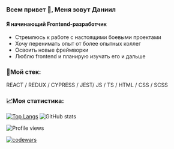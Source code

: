 ### Всем привет 👋, Меня зовут Даниил
#### Я начинающий Frontend-разработчик
* Стремлюсь к работе с настоящими боевыми проектами
* Хочу перенимать опыт от более опытных коллег
* Освоить новые фреймворки
* Люблю frontend и планирую изучать его и дальше

### 🔨Мой стек:
REACT / REDUX / CYPRESS / JEST/ JS / TS / HTML / CSS / SCSS


### 📈Моя статистика:

[![Top Langs](https://github-readme-stats.vercel.app/api/top-langs/?username=danielermal)](https://github.com/anuraghazra/github-readme-stats)        ![GitHub stats](https://github-readme-stats.vercel.app/api?username=danielermal&show_icons=true&count_private=true)  

![Profile views](https://gpvc.arturio.dev/danielermal) 

[![codewars](https://www.codewars.com/users/danielermal/badges/small)](https://www.codewars.com/users/danielermal)
